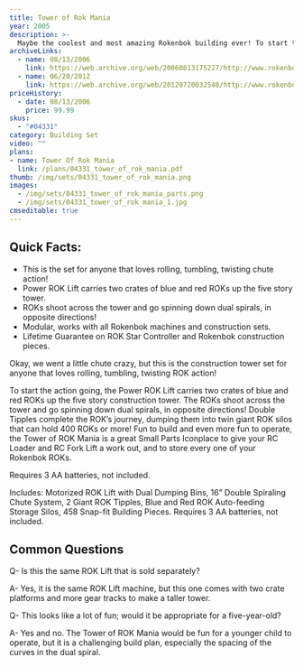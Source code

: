 ```yaml
---
title: Tower of Rok Mania
year: 2005
description: >-
  Maybe the coolest and most amazing Rokenbok building ever! To start the action, the included Power ROK Lift carries blue and red ROKs up this five story tower. Watch as the ROKs go spinning down Dual Spirals, in opposite directions! Double Tipples complete the ROK’s journey, dumping them into twin Giant ROK Silos that can hold 400 ROKs or more! Fun to build and even more fun to operate, the Tower of ROK Mania is the best place to give your RC Loader and RC Fork Lift a work out, and to store every one of your Rokenbok ROKs.
archiveLinks:
  - name: 08/13/2006
    link: https://web.archive.org/web/20060813175227/http://www.rokenbok.com/catalog/pd_bs_TowerMania.html
  - name: 06/20/2012
    link: https://web.archive.org/web/20120720032548/http://www.rokenbok.com/estore/construction/tower-rok-mania
priceHistory:
  - date: 08/13/2006
    price: 99.99
skus:
  - "#04331"
category: Building Set
video: ""
plans:
- name: Tower Of Rok Mania
  link: /plans/04331_tower_of_rok_mania.pdf
thumb: /img/sets/04331_tower_of_rok_mania.png
images:
  - /img/sets/04331_tower_of_rok_mania_parts.png
  - /img/sets/04331_tower_of_rok_mania_1.jpg
cmseditable: true
---
```

## Quick Facts:
  - This is the set for anyone that loves rolling, tumbling, twisting chute action!
  - Power ROK Lift carries two crates of blue and red ROKs up the five story tower.
  - ROKs shoot across the tower and go spinning down dual spirals, in opposite directions!
  - Modular, works with all Rokenbok machines and construction sets.
  - Lifetime Guarantee on ROK Star Controller and Rokenbok construction pieces.

Okay, we went a little chute crazy, but this is the construction tower set for anyone that loves rolling, tumbling, twisting ROK action!

To start the action going, the Power ROK Lift carries two crates of blue and red ROKs up the five story construction tower. The ROKs shoot across the tower and go spinning down dual spirals, in opposite directions!  Double Tipples complete the ROK’s journey, dumping them into twin giant ROK silos that can hold 400 ROKs or more!  Fun to build and even more fun to operate, the Tower of ROK Mania is a great Small Parts Iconplace to give your RC Loader and RC Fork Lift a work out, and to store every one of your Rokenbok ROKs.

Requires 3 AA batteries, not included.

Includes: Motorized ROK Lift with Dual Dumping Bins, 16” Double Spiraling Chute System, 2 Giant ROK Tipples, Blue and Red ROK Auto-feeding Storage Silos, 458 Snap-fit Building Pieces. Requires 3 AA batteries, not included.

## Common Questions
Q- Is this the same ROK Lift that is sold separately?

A- Yes, it is the same ROK Lift machine, but this one comes with two crate platforms and more gear tracks to make a taller tower.

Q- This looks like a lot of fun; would it be appropriate for a five-year-old?

A- Yes and no.  The Tower of ROK Mania would be fun for a younger child to operate, but it is a challenging build plan, especially the spacing of the curves in the dual spiral.
